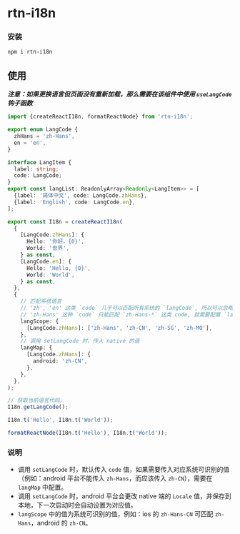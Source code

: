 # rtn-i18n

### 安装

```
npm i rtn-i18n
```

## 使用

**_注意：如果更换语言但页面没有重新加载，那么需要在该组件中使用 `useLangCode` 钩子函数_**

```ts
import {createReactI18n, formatReactNode} from 'rtn-i18n';

export enum LangCode {
  zhHans = 'zh-Hans',
  en = 'en',
}

interface LangItem {
  label: string;
  code: LangCode;
}
export const langList: ReadonlyArray<Readonly<LangItem>> = [
  {label: '简体中文', code: LangCode.zhHans},
  {label: 'English', code: LangCode.en},
];

export const I18n = createReactI18n(
  {
    [LangCode.zhHans]: {
      Hello: '你好，{0}',
      World: '世界',
    } as const,
    [LangCode.en]: {
      Hello: 'Hello, {0}',
      World: 'World',
    } as const,
  },
  {
    // 匹配系统语言
    // 'zh', 'en' 这类 `code` 几乎可以匹配所有系统的 `langCode`, 所以可以忽略 `langScope`
    // 'zh-Hans' 这种 `code` 只能匹配 `zh-Hans-*` 这类 code, 就需要配置 `langScope`
    langScope: {
      [LangCode.zhHans]: ['zh-Hans', 'zh-CN', 'zh-SG', 'zh-MO'],
    },
    // 调用 setLangCode 时，传入 native 的值
    langMap: {
      [LangCode.zhHans]: {
        android: 'zh-CN',
      },
    },
  },
);

// 获取当前语言代码。
I18n.getLangCode();

I18n.t('Hello', I18n.t('World'));

formatReactNode(I18n.t('Hello'), I18n.t('World'));
```

### 说明

- 调用 `setLangCode` 时，默认传入 `code` 值，如果需要传入对应系统可识别的值（例如：android 平台不能传入 `zh-Hans`，而应该传入 `zh-CN`），需要在 `langMap` 中配置。
- 调用 `setLangCode` 时，android 平台会更改 native 端的 `Locale` 值，并保存到本地，下一次启动时会自动设置为对应值。
- `langScope` 中的值为系统可识别的值，例如：ios 的 `zh-Hans-CN` 可匹配 `zh-Hans`，android 的 `zh-CN`。
